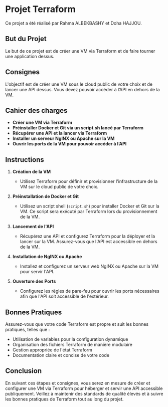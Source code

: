 # Projet Terraform

Ce projet a été réalisé par Rahma ALBEKBASHY et Doha HAJJOU.

## But du Projet

Le but de ce projet est de créer une VM via Terraform et de faire tourner une application dessus.

## Consignes

L'objectif est de créer une VM sous le cloud public de votre choix et de lancer une API dessus. Vous devez pouvoir accéder à l’API en dehors de la VM.

## Cahier des charges

- **Créer une VM via Terraform**
- **Préinstaller Docker et Git via un script.sh lancé par Terraform**
- **Récupérer une API et la lancer via Terraform**
- **Installer un serveur NgINX ou Apache sur la VM**
- **Ouvrir les ports de la VM pour pouvoir accéder à l’API**

## Instructions

1. **Création de la VM**
    - Utilisez Terraform pour définir et provisionner l'infrastructure de la VM sur le cloud public de votre choix.

2. **Préinstallation de Docker et Git**
    - Utilisez un script shell (`script.sh`) pour installer Docker et Git sur la VM. Ce script sera exécuté par Terraform lors du provisionnement de la VM.

3. **Lancement de l'API**
    - Récupérez une API et configurez Terraform pour la déployer et la lancer sur la VM. Assurez-vous que l'API est accessible en dehors de la VM.

4. **Installation de NgINX ou Apache**
    - Installez et configurez un serveur web NgINX ou Apache sur la VM pour servir l'API.

5. **Ouverture des Ports**
    - Configurez les règles de pare-feu pour ouvrir les ports nécessaires afin que l'API soit accessible de l'extérieur.

## Bonnes Pratiques

Assurez-vous que votre code Terraform est propre et suit les bonnes pratiques, telles que :
- Utilisation de variables pour la configuration dynamique
- Organisation des fichiers Terraform de manière modulaire
- Gestion appropriée de l'état Terraform
- Documentation claire et concise de votre code

## Conclusion

En suivant ces étapes et consignes, vous serez en mesure de créer et configurer une VM via Terraform pour héberger et servir une API accessible publiquement. Veillez à maintenir des standards de qualité élevés et à suivre les bonnes pratiques de Terraform tout au long du projet.


